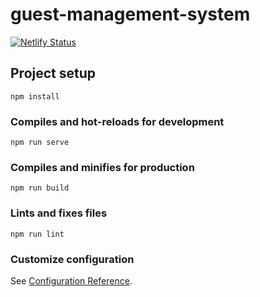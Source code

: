 # guest-management-system

[![Netlify Status](https://api.netlify.com/api/v1/badges/a4d9924d-b964-45bc-9cba-f780784180ef/deploy-status)](https://app.netlify.com/sites/pumbook/deploys)

## Project setup
```
npm install
```

### Compiles and hot-reloads for development
```
npm run serve
```

### Compiles and minifies for production
```
npm run build
```

### Lints and fixes files
```
npm run lint
```

### Customize configuration
See [Configuration Reference](https://cli.vuejs.org/config/).
